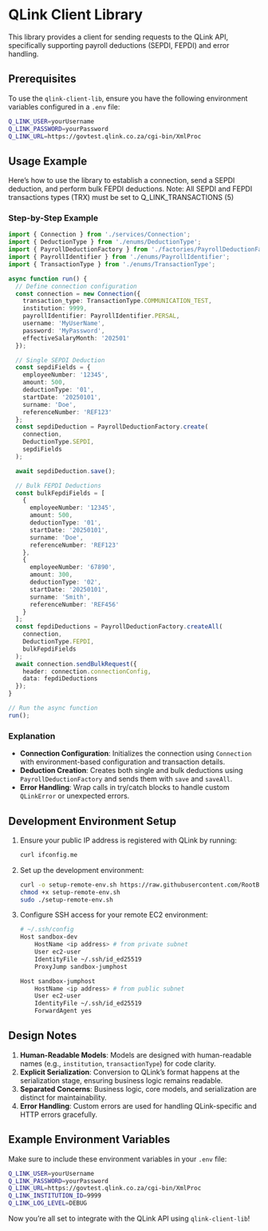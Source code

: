 # QLink Client Library

This library provides a client for sending requests to the QLink API, specifically supporting payroll deductions (SEPDI, FEPDI) and error handling.

## Prerequisites

To use the `qlink-client-lib`, ensure you have the following environment variables configured in a `.env` file:

```bash
Q_LINK_USER=yourUsername
Q_LINK_PASSWORD=yourPassword
Q_LINK_URL=https://govtest.qlink.co.za/cgi-bin/XmlProc
```

## Usage Example

Here’s how to use the library to establish a connection, send a SEPDI deduction, and perform bulk FEPDI deductions.
Note: All SEPDI and FEPDI transactions types (TRX) must be set to Q_LINK_TRANSACTIONS (5)

### Step-by-Step Example

```typescript
import { Connection } from './services/Connection';
import { DeductionType } from './enums/DeductionType';
import { PayrollDeductionFactory } from './factories/PayrollDeductionFactory';
import { PayrollIdentifier } from './enums/PayrollIdentifier';
import { TransactionType } from './enums/TransactionType';

async function run() {
  // Define connection configuration
  const connection = new Connection({
    transaction_type: TransactionType.COMMUNICATION_TEST,
    institution: 9999,
    payrollIdentifier: PayrollIdentifier.PERSAL,
    username: 'MyUserName',
    password: 'MyPassword',
    effectiveSalaryMonth: '202501'
  });

  // Single SEPDI Deduction
  const sepdiFields = {
    employeeNumber: '12345',
    amount: 500,
    deductionType: '01',
    startDate: '20250101',
    surname: 'Doe',
    referenceNumber: 'REF123'
  };
  const sepdiDeduction = PayrollDeductionFactory.create(
    connection,
    DeductionType.SEPDI,
    sepdiFields
  );

  await sepdiDeduction.save();

  // Bulk FEPDI Deductions
  const bulkFepdiFields = [
    {
      employeeNumber: '12345',
      amount: 500,
      deductionType: '01',
      startDate: '20250101',
      surname: 'Doe',
      referenceNumber: 'REF123'
    },
    {
      employeeNumber: '67890',
      amount: 300,
      deductionType: '02',
      startDate: '20250101',
      surname: 'Smith',
      referenceNumber: 'REF456'
    }
  ];
  const fepdiDeductions = PayrollDeductionFactory.createAll(
    connection,
    DeductionType.FEPDI,
    bulkFepdiFields
  );
  await connection.sendBulkRequest({
    header: connection.connectionConfig,
    data: fepdiDeductions
  });
}

// Run the async function
run();
```

### Explanation

- **Connection Configuration**: Initializes the connection using `Connection` with environment-based configuration and transaction details.
- **Deduction Creation**: Creates both single and bulk deductions using `PayrollDeductionFactory` and sends them with `save` and `saveAll`.
- **Error Handling**: Wrap calls in try/catch blocks to handle custom `QLinkError` or unexpected errors.

## Development Environment Setup

1. Ensure your public IP address is registered with QLink by running:
   ```bash
   curl ifconfig.me
   ```

2. Set up the development environment:
   ```bash
   curl -o setup-remote-env.sh https://raw.githubusercontent.com/RootBank/qlink-xml-client/refs/heads/main/setup-remote-env.sh
   chmod +x setup-remote-env.sh
   sudo ./setup-remote-env.sh
   ```

3. Configure SSH access for your remote EC2 environment:
   ```bash
   # ~/.ssh/config
   Host sandbox-dev
       HostName <ip address> # from private subnet
       User ec2-user
       IdentityFile ~/.ssh/id_ed25519
       ProxyJump sandbox-jumphost

   Host sandbox-jumphost
       HostName <ip address> # from public subnet
       User ec2-user
       IdentityFile ~/.ssh/id_ed25519
       ForwardAgent yes
   ```

## Design Notes

1. **Human-Readable Models**: Models are designed with human-readable names (e.g., `institution`, `transactionType`) for code clarity.
2. **Explicit Serialization**: Conversion to QLink’s format happens at the serialization stage, ensuring business logic remains readable.
3. **Separated Concerns**: Business logic, core models, and serialization are distinct for maintainability.
4. **Error Handling**: Custom errors are used for handling QLink-specific and HTTP errors gracefully.

## Example Environment Variables

Make sure to include these environment variables in your `.env` file:

```bash
Q_LINK_USER=yourUsername
Q_LINK_PASSWORD=yourPassword
Q_LINK_URL=https://govtest.qlink.co.za/cgi-bin/XmlProc
Q_LINK_INSTITUTION_ID=9999
Q_LINK_LOG_LEVEL=DEBUG
```

Now you’re all set to integrate with the QLink API using `qlink-client-lib`!